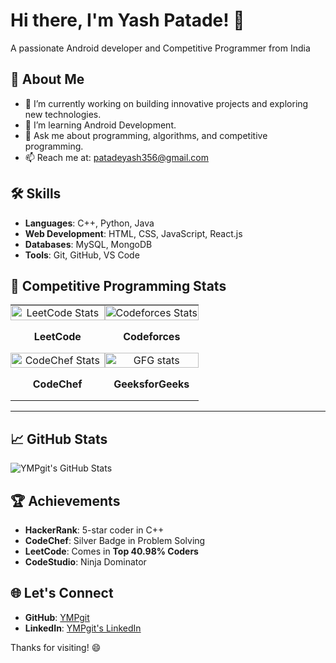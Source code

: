 # Hi there, I'm Yash Patade! 👋  

A passionate Android developer and Competitive Programmer from India  

## 🚀 About Me  
- 🔭 I’m currently working on building innovative projects and exploring new technologies.  
- 🌱 I’m learning Android Development.  
- 💬 Ask me about programming, algorithms, and competitive programming.  
- 📫 Reach me at: patadeyash356@gmail.com  

## 🛠️ Skills  
- **Languages**: C++, Python, Java  
- **Web Development**: HTML, CSS, JavaScript, React.js  
- **Databases**: MySQL, MongoDB  
- **Tools**: Git, GitHub, VS Code  

## 🌟 Competitive Programming Stats  
<table align="center" style="width: 100%; table-layout: fixed;">
  <tr>
    <td align="center" style="padding: 0; width: 50%;">
      <a href="https://leetcode.com/YashPatade356/" target="_blank">
        <img src="https://leetcard.jacoblin.cool/YashPatade356?ext=contest" alt="LeetCode Stats" width="100%" />
      </a>
      <p><b>LeetCode</b></p>
    </td>
    <td align="center" style="padding: 0; width: 50%;">
      <a href="https://codeforces.com/profile/Yash_345" target="_blank">
        <img src="https://codeforces-readme-stats.vercel.app/api/card?username=Yash_345&theme=dark" alt="Codeforces Stats" width="100%" />
      </a>
      <p><b>Codeforces</b></p>
    </td>
  </tr>
  <tr>
    <td align="center" style="padding: 0; width: 50%;">
      <a href="https://www.codechef.com/users/yash_patade" target="_blank">
        <img src="https://codechef-readme-stats.onrender.com/yash_patade?v=1" alt="CodeChef Stats" width="100%" />
      </a>
      <p><b>CodeChef</b></p>
    </td>
    <td align="center" style="padding: 0; width: 50%;">
      <a href="https://auth.geeksforgeeks.org/user/yash678/profile" target="_blank">
        <img src="https://gfgstatscard.vercel.app/yash678" alt="GFG stats" width="100%" />
      </a>
      <p><b>GeeksforGeeks</b></p>
    </td>
  </tr>
</table>

---

## 📈 GitHub Stats  
![YMPgit's GitHub Stats](https://github-readme-stats.vercel.app/api?username=YMPgit&show_icons=true&theme=radical)  

## 🏆 Achievements  
- **HackerRank**: 5-star coder in C++  
- **CodeChef**: Silver Badge in Problem Solving  
- **LeetCode**: Comes in **Top 40.98% Coders**  
- **CodeStudio**: Ninja Dominator  

## 🌐 Let's Connect  
- **GitHub**: [YMPgit](https://github.com/YMPgit)  
- **LinkedIn**: [YMPgit's LinkedIn](https://linkedin.com/in/yash-patade)  

Thanks for visiting! 😄  
